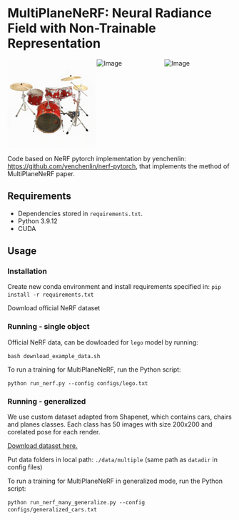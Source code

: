 # MultiPlaneNeRF: Neural Radiance Field with Non-Trainable Representation

<div style="display: flex;">
  <img src="/images/drums_mi_2_spiral_550000_rgb.gif" alt="Image" width="200">
  <img src="/images/ship_mi_spiral_500000_rgb.gif" alt="Image" width="200">
  <img src="/images/lego_mi_final_spiral_500000_rgb.gif" alt="Image" width="200">
</div>

Code based on NeRF pytorch implementation by yenchenlin: https://github.com/yenchenlin/nerf-pytorch, that implements the method of MultiPlaneNeRF paper.

## Requirements
- Dependencies stored in `requirements.txt`.
- Python 3.9.12
- CUDA

## Usage

### Installation
Create new conda environment and install requirements specified in: `pip install -r requirements.txt`

Download official NeRF dataset

### Running - single object
Official NeRF data, can be dowloaded for `lego` model by running:
```
bash download_example_data.sh
```

To run a training for MultiPlaneNeRF, run the Python script:

```
python run_nerf.py --config configs/lego.txt
```

### Running - generalized

We use custom dataset adapted from Shapenet, which contains cars, chairs and planes classes. Each class has 50 images with size 200x200 and corelated pose for each render.

[Download dataset here.](https://ujchmura-my.sharepoint.com/:u:/g/personal/przemyslaw_spurek_uj_edu_pl/ETy5BPpf4ZFLorYEpXxhRRcBY1ASvCqDCgEX_h75Um6MlA?e=MTJdaj)

Put data folders in local path: `./data/multiple` (same path as `datadir` in config files)

To run a training for MultiPlaneNeRF in generalized mode, run the Python script:

```
python run_nerf_many_generalize.py --config configs/generalized_cars.txt
```
